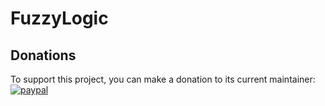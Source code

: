 # FuzzyLogic






## Donations
To support this project, you can make a donation to its current maintainer:
[![paypal](https://github.com/Ximi1970/Donate/blob/master/paypal_btn_donateCC_LG_1.gif)](https://paypal.me/adamaratski)